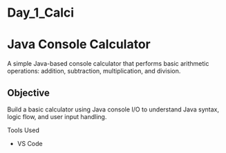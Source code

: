 # Day_1_Calci
# Java Console Calculator

A simple Java-based console calculator that performs basic arithmetic operations: addition, subtraction, multiplication, and division.

## Objective
Build a basic calculator using Java console I/O to understand Java syntax, logic flow, and user input handling.

 Tools Used
- VS Code 
